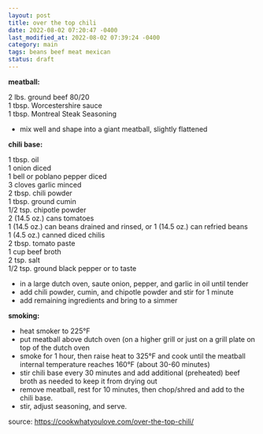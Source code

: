 ```yaml
---
layout: post
title: over the top chili
date: 2022-08-02 07:20:47 -0400
last_modified_at: 2022-08-02 07:39:24 -0400
category: main
tags: beans beef meat mexican
status: draft
---
```

**meatball:**

2 lbs. ground beef 80/20  
1 tbsp. Worcestershire sauce  
1 tbsp. Montreal Steak Seasoning  
* mix well and shape into a giant meatball, slightly flattened

**chili base:**

1 tbsp. oil  
1 onion diced  
1 bell or poblano pepper diced  
3 cloves garlic minced  
2 tbsp. chili powder  
1 tbsp. ground cumin  
1/2 tsp. chipotle powder  
2 (14.5 oz.) cans tomatoes  
1 (14.5 oz.) can beans drained and rinsed, or 1 (14.5 oz.) can refried beans  
1 (4.5 oz.) canned diced chilis  
2 tbsp. tomato paste  
1 cup beef broth  
2 tsp. salt  
1/2 tsp. ground black pepper or to taste  
* in a large dutch oven, saute onion, pepper, and garlic in oil until tender
* add chili powder, cumin, and chipotle powder and stir for 1 minute
* add remaining ingredients and bring to a simmer

**smoking:**

* heat smoker to 225°F
* put meatball above dutch oven (on a higher grill or just on a grill plate on
  top of the dutch oven
* smoke for 1 hour, then raise heat to 325°F and cook until the meatball internal
  temperature reaches 160°F (about 30-60 minutes)
* stir chili base every 30 minutes and add additional (preheated) beef broth as
  needed to keep it from drying out
* remove meatball, rest for 10 minutes, then chop/shred and add to the chili base.
* stir, adjust seasoning, and serve.

source: <https://cookwhatyoulove.com/over-the-top-chili/>
